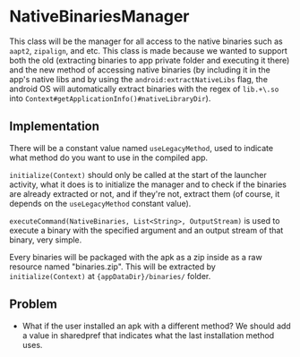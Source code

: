 # NativeBinariesManager
This class will be the manager for all access to the native binaries such as `aapt2`, `zipalign`, and etc. This class is made because we wanted to support both the old (extracting binaries to app private folder and executing it there) and the new method of accessing native binaries (by including it in the app's native libs and by using the `android:extractNativeLibs` flag, the android OS will automatically extract binaries with the regex of `lib.+\.so` into `Context#getApplicationInfo()#nativeLibraryDir`).

## Implementation
There will be a constant value named `useLegacyMethod`, used to indicate what method do you want to use in the compiled app.

`initialize(Context)` should only be called at the start of the launcher activity, what it does is to initialize the manager and to check if the binaries are already extracted or not, and if they're not, extract them (of course, it depends on the `useLegacyMethod` constant value).

`executeCommand(NativeBinaries, List<String>, OutputStream)` is used to execute a binary with the specified argument and an output stream of that binary, very simple.

Every binaries will be packaged with the apk as a zip inside as a raw resource named "binaries.zip". This will be extracted by `initialize(Context)` at `{appDataDir}/binaries/` folder.

## Problem
 - What if the user installed an apk with a different method? We should add a value in sharedpref that indicates what the last installation method uses.
